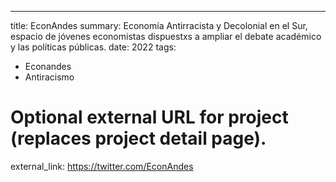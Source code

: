 ---
title: EconAndes
summary: Economía Antirracista y Decolonial en el Sur, espacio de jóvenes economistas dispuestxs a ampliar el debate académico y las políticas públicas.
date: 2022
tags:
  - Econandes
  - Antiracismo

# Optional external URL for project (replaces project detail page).
external_link: https://twitter.com/EconAndes
